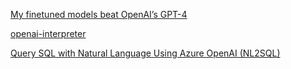 [My finetuned models beat OpenAI’s GPT-4](https://mlops.systems/posts/2024-07-01-full-finetuned-model-evaluation.html)

[openai-interpreter](https://colab.research.google.com/drive/1WKmRXZgsErej2xUriKzxrEAXdxMSgWbb?usp=sharing)

[Query SQL with Natural Language Using Azure OpenAI (NL2SQL)](https://cookbook.openai.com/examples/how_to_call_functions_with_chat_models)
